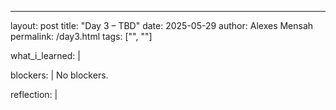 ---
layout: post
title: "Day 3 – TBD"
date: 2025-05-29
author: Alexes Mensah
permalink: /day3.html
tags: ["", ""]

what_i_learned: |
 
blockers: |
  No blockers.
  
reflection: | 
 
